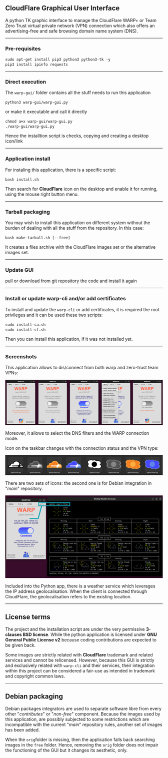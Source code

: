 ## CloudFlare Graphical User Interface

A python TK graphic interface to manage the CloudFlare WARP+ or Team 
Zero Trust virtual private network (VPN) connection which also offers 
an advertising-free and safe browsing domain name system (DNS).

----

### Pre-requisites

```
sudo apt-get install pip3 python3 python3-tk -y
pip3 install ipinfo requests
```

----

### Direct execution

The `warp-gui/` folder contains all the stuff needs to run this application

```
python3 warp-gui/warp-gui.py
```

or make it executable and call it directly

```
chmod a+x warp-gui/warp-gui.py
./warp-gui/warp-gui.py
```

Hence the installtion script is checks, copying and creating a desktop icon/link

----

### Application install

For instaling this application, there is a specific script:

```
bash install.sh
```

Then search for **CloudFlare** icon on the desktop and enable it for 
running, using the mouse right button menu.

----

### Tarball packaging

You may wish to install this application on different system without the burden 
of dealing with all the stuff from the repository. In this case:

```
bash make-tarball.sh [--free]
```

It creates a files archive with the CloudFlare images set or the alternative 
images set.

----

### Update GUI

pull or download from git repository the code and install it again

----

### Install or update warp-cli and/or add certificates

To install and update the `warp-cli` or add certificates, it is required the 
root privileges and it can be used these two scripts:

```
sudo install-ca.sh
sudo install-cf.sh
```

Then you can install this application, if it was not installed yet.

----

### Screenshots

This application allows to dis/connect from both warp and zero-trust team VPNs:

![four stages screenshots](warp-gui-5-steps.png)

Moreover, it allows to select the DNS filters and the WARP connection mode.

Icon on the taskbar changes with the connection status and the VPN type:

![two icons sets screenshots](warp-gui-8-icons.png)

There are two sets of icons: the second one is for Debian integration in "*main*" repository.

![Weather Service](warp-gui-wttr-in.png)

Included into the Python app, there is a weather service which leverages the IP address geolocalisation.
When the client is connected through CloudFlare, the geolocalisation refers to the existing location.

----

## License terms

The project and the installation script are under the very permissive **3-clauses 
BSD license**. While the python application is licensed under **GNU General Public 
License v2** because coding contributions are expected to be given back.

Some images are strictly related with **CloudFlare** trademark and related services 
and cannot be relicensed. However, because this GUI is strictly and exclusively 
related with `warp-cli` and their services, their integration within this project 
can be considered a fair-use as intended in trademark and copyright common laws.

----

## Debian packaging

Debian packages integrators are used to separate software libre from every other 
"*contributes*" or "*non-free*" component. Because the images used by this 
application, are possibly subjected to some restrictions which are incompatible 
with the current "*main*" repository rules, another set of images has been 
added.

When the `orig`folder is missing, then the application falls back searching 
images in the `free` folder. Hence, removing the `orig` folder does not impair the 
functioning of the GUI but it changes its aesthetic, only.


